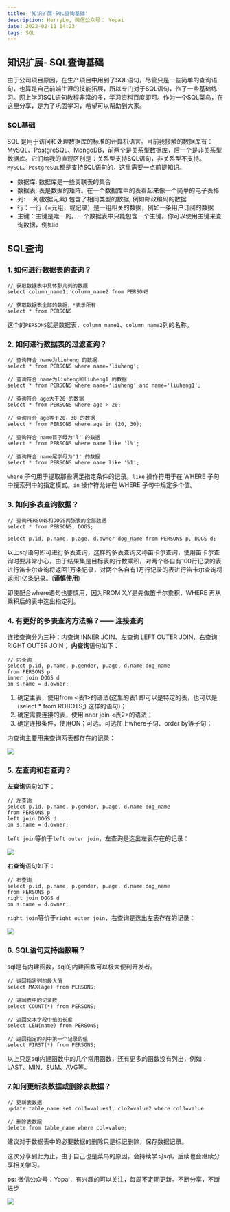 ```yaml
---
title: '知识扩展-SQL查询基础'
description: HerryLo, 微信公众号： Yopai
date: 2022-02-11 14:23
tags: SQL
---
```


## 知识扩展- SQL查询基础

由于公司项目原因，在生产项目中用到了SQL语句，尽管只是一些简单的查询语句，也算是自己前端生涯的技能拓展，所以专门对于SQL语句，作了一些基础练习。网上学习SQL语句教程非常的多，学习资料百度即可。作为一个SQL菜鸟，在这里分享，是为了巩固学习，希望可以帮助到大家。

### SQL基础
SQL 是用于访问和处理数据库的标准的计算机语言。目前我接触的数据库有：MySQL、PostgreSQL、MongoDB，前两个是关系型数据库，后一个是非关系型数据库。它们给我的直观区别是：关系型支持SQL语句，非关系型不支持。`MySQL`、`PostgreSQL`都是支持SQL语句的，这里需要一点前提知识。

 - 数据库: 数据库是一些关联表的集合
 - 数据表: 表是数据的矩阵。在一个数据库中的表看起来像一个简单的电子表格
 - 列: 一列(数据元素) 包含了相同类型的数据, 例如邮政编码的数据
 - 行：一行（=元组，或记录）是一组相关的数据，例如一条用户订阅的数据
 - 主键：主键是唯一的。一个数据表中只能包含一个主键。你可以使用主键来查询数据，例如id

## SQL查询

### 1. 如何进行数据表的查询？
```
// 获取数据表中具体那几列的数据
select column_name1, column_name2 from PERSONS

// 获取数据表全部的数据，*表示所有
select * from PERSONS
```
这个的`PERSONS`就是数据表，`column_name1`、`column_name2`列的名称。

### 2. 如何进行数据表的过滤查询？
```
// 查询符合 name为liuheng 的数据
select * from PERSONS where name='liuheng';

// 查询符合 name为liuheng和liuheng1 的数据
select * from PERSONS where name='liuheng' and name='liuheng1';

// 查询符合 age大于20 的数据
select * from PERSONS where age > 20;

// 查询符合 age等于20，30 的数据
select * from PERSONS where age in (20, 30);

// 查询符合 name首字母为'l' 的数据
select * from PERSONS where name like 'l%';

// 查询符合 name尾字母为'1' 的数据
select * from PERSONS where name like '%1';
```
`where` 子句用于提取那些满足指定条件的记录。`like` 操作符用于在 WHERE 子句中搜索列中的指定模式。`in` 操作符允许在 WHERE 子句中规定多个值。

### 3. 如何多表查询数据？
```
// 查询PERSONS和DOGS两张表的全部数据
select * from PERSONS, DOGS;

select p.id, p.name, p.age, d.owner dog_name from PERSONS p, DOGS d;
```
以上sql语句即可进行多表查询，这样的多表查询又称笛卡尔查询，使用笛卡尔查询时要非常小心，由于结果集是目标表的行数乘积，对两个各自有100行记录的表进行笛卡尔查询将返回1万条记录，对两个各自有1万行记录的表进行笛卡尔查询将返回1亿条记录。(**谨慎使用**)

即使配合where语句也要慎用，因为FROM X,Y是先做笛卡尔乘积，WHERE 再从乘积后的表中选出指定列。

### 4. 有更好的多表查询方法嘛？—— 连接查询
连接查询分为三种：内查询 INNER JOIN、左查询 LEFT OUTER JOIN、右查询 RIGHT OUTER JOIN；
**内查询**语句如下：
```
// 内查询
select p.id, p.name, p.gender, p.age, d.name dog_name
from PERSONS p
inner join DOGS d
on s.name = d.owner;
```
 1. 确定主表，使用from <表1>的语法(这里的表1 即可以是特定的表，也可以是(select * from ROBOTS;) 这样的语句)；
 2. 确定需要连接的表，使用inner join <表2>的语法；
 3. 确定连接条件，使用ON；可选。可选加上where子句、order by等子句；

内查询主要用来查询两表都存在的记录：

![](https://www.runoob.com/wp-content/uploads/2014/03/img_innerjoin.gif)

### 5. 左查询和右查询？
**左查询**语句如下：
```
// 左查询
select p.id, p.name, p.gender, p.age, d.name dog_name
from PERSONS p
left join DOGS d
on s.name = d.owner;
```
`left join`等价于`left outer join`，左查询是选出左表存在的记录：

![](https://www.runoob.com/wp-content/uploads/2014/03/img_leftjoin.gif)

**右查询**语句如下：
```
// 右查询
select p.id, p.name, p.gender, p.age, d.name dog_name
from PERSONS p
right join DOGS d
on s.name = d.owner;
```
`right join`等价于`right outer join`，右查询是选出左表存在的记录：

![](https://www.runoob.com/wp-content/uploads/2014/03/img_rightjoin.gif)

### 6. SQL语句支持函数嘛？
sql是有内建函数，sql的内建函数可以极大便利开发者。
```
// 返回指定列的最大值
select MAX(age) from PERSONS;

// 返回表中的记录数
select COUNT(*) from PERSONS;

// 返回文本字段中值的长度
select LEN(name) from PERSONS;

// 返回指定的列中第一个记录的值
select FIRST(*) from PERSONS;
```
以上只是sql内建函数中的几个常用函数，还有更多的函数没有列出，例如：LAST、MIN、SUM、AVG等。

### 7.如何更新表数据或删除表数据？
```
// 更新表数据
update table_name set col1=values1, clo2=value2 where col3=value

// 删除表数据
delete from table_name where col=value;
``` 
建议对于数据表中的必要数据的删除只是标记删除，保存数据记录。

这次分享到此为止，由于自己也是菜鸟的原因，会持续学习sql，后续也会继续分享相关学习。

**ps**: 微信公众号：Yopai，有兴趣的可以关注，每周不定期更新。不断分享，不断进步

![](/webChat1.png)
